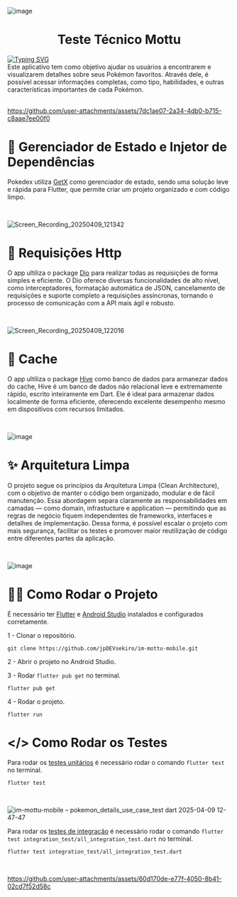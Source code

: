 
![image](https://github.com/user-attachments/assets/775b5c1f-8298-4736-942b-4e6b160760d8)

<h1 align="center">
 Teste Técnico Mottu
</h1>

<div><a href="https://git.io/typing-svg"><a href="https://git.io/typing-svg"><img src="https://readme-typing-svg.herokuapp.com?font=&size=18&duration=3000&pause=1000&color=F7F7F7&width=400&lines=Ol%C3%A1!+Bem+vindo+ao+meu+projeto+%F0%9F%91%8B" alt="Typing SVG" /></a></div>
Este aplicativo tem como objetivo ajudar os usuários a encontrarem e visualizarem detalhes sobre seus Pokémon favoritos. Através dele, é possível acessar informações completas, como tipo, habilidades, e outras características importantes de cada Pokémon. 
<div >&nbsp;</div>


https://github.com/user-attachments/assets/7dc1ae07-2a34-4db0-b715-c8aae7ee00f0


# 💉 Gerenciador de Estado e Injetor de Dependências
Pokedex utiliza [GetX](https://pub.dev/packages/get) como gerenciador de estado, sendo uma solução leve e rápida para Flutter, que permite criar um projeto organizado e com código limpo.
<div >&nbsp;</div>

![Screen_Recording_20250409_121342](https://github.com/user-attachments/assets/c7d88fca-19d8-4e4f-871d-cdca2428db66)

# :rocket: Requisições Http
O app ultiliza o package [Dio](https://pub.dev/packages/dio) para realizar todas as requisições de forma simples e eficiente. O Dio oferece diversas funcionalidades de alto nível, como interceptadores, formatação automática de JSON, cancelamento de requisições e suporte completo a requisições assíncronas, tornando o processo de comunicação com a API mais ágil e robusto.
<div >&nbsp;</div>

![Screen_Recording_20250409_122016](https://github.com/user-attachments/assets/e178acdd-0f72-4532-a994-7e1d75803a8c)

# :file_folder: Cache
O app ultiliza o package  [Hive](https://pub.dev/packages/hive) como banco de dados para armanezar dados do cache, Hive é um banco de dados não relacional leve e extremamente rápido, escrito inteiramente em Dart. Ele é ideal para armazenar dados localmente de forma eficiente, oferecendo excelente desempenho mesmo em dispositivos com recursos limitados.
<div >&nbsp;</div>

![image](https://github.com/user-attachments/assets/ebc0c353-a5f4-4e92-a337-53ba3dc4f58c)

# ✨ Arquitetura Limpa
O projeto segue os princípios da Arquitetura Limpa (Clean Architecture), com o objetivo de manter o código bem organizado, modular e de fácil manutenção. Essa abordagem separa claramente as responsabilidades em camadas — como domain, infrastucture e application — permitindo que as regras de negócio fiquem independentes de frameworks, interfaces e detalhes de implementação.
Dessa forma, é possível escalar o projeto com mais segurança, facilitar os testes e promover maior reutilização de código entre diferentes partes da aplicação.
<div >&nbsp;</div>

![image](https://github.com/user-attachments/assets/e4af733c-5253-42b0-aeba-85d8d394bd35)


# 👨‍💻 Como Rodar o Projeto

É necessário ter [Flutter](https://flutter.dev/) e [Android Studio](https://developer.android.com/studio?hl=pt-br) instalados e configurados corretamente.

1 - Clonar o repositório.
```shell
git clone https://github.com/jpDEVsekiro/im-mottu-mobile.git
```

2 - Abrir o projeto no Android Studio.

3 - Rodar `flutter pub get` no terminal.
```shell
flutter pub get
```

4 - Rodar o projeto.
```shell
flutter run
```

# </> Como Rodar os Testes

Para rodar os [testes unitários](https://docs.flutter.dev/cookbook/testing/unit/introduction) é necessário rodar o comando `flutter test` no terminal.
```shell
flutter test
```
<div >&nbsp;</div>

![im-mottu-mobile – pokemon_details_use_case_test dart 2025-04-09 12-47-47](https://github.com/user-attachments/assets/f4601d1f-1743-409e-91c6-18eccc54a2dc)

Para rodar os [testes de integração](https://docs.flutter.dev/testing/integration-tests) é necessário rodar o comando `flutter test integration_test/all_integration_test.dart` no terminal.
```shell
flutter test integration_test/all_integration_test.dart
```
<div >&nbsp;</div>

https://github.com/user-attachments/assets/60d170de-e77f-4050-8b41-02cd7f52d58c

